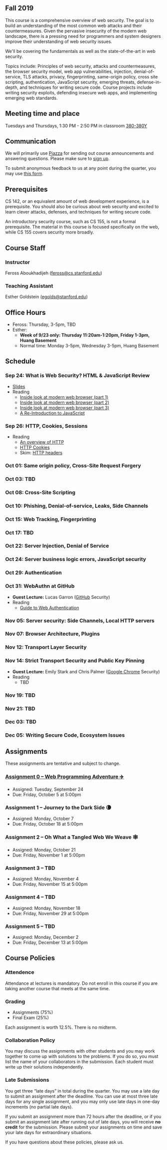 ## Fall 2019

This course is a comprehensive overview of web security. The goal is to build an understanding of the most common web attacks and their countermeasures. Given the pervasive insecurity of the modern web landscape, there is a pressing need for programmers and system designers improve their understanding of web security issues.

We'll be covering the fundamentals as well as the state-of-the-art in web security.

Topics include: Principles of web security, attacks and countermeasures, the browser security model, web app vulnerabilities, injection, denial-of-service, TLS attacks, privacy, fingerprinting, same-origin policy, cross site scripting, authentication, JavaScript security, emerging threats, defense-in-depth, and techniques for writing secure code. Course projects include writing security exploits, defending insecure web apps, and implementing emerging web standards.

## Meeting time and place

Tuesdays and Thursdays, 1:30 PM - 2:50 PM in classroom [380-380Y](https://campus-map.stanford.edu/?srch=380-380Y)

## Communication

We will primarily use [Piazza](https://piazza.com/stanford/fall2019/cs253) for sending out course announcements and answering questions. Please make sure to [sign up](https://piazza.com/stanford/fall2019/cs253).

To submit anonymous feedback to us at any point during the quarter, you may use [this form](https://forms.gle/WqKuxA2m7oycRuTt7).

## Prerequisites

CS 142, or an equivalent amount of web development experience, is a prerequisite. You should also be curious about web security and excited to learn clever attacks, defenses, and techniques for writing secure code.

An introductory security course, such as CS 155, is not a formal prerequisite. The material in this course is focused specifically on the web, while CS 155 covers security more broadly.

## Course Staff

### Instructor

Feross Aboukhadijeh ([feross@cs.stanford.edu](mailto:feross@cs.stanford.edu))

### Teaching Assistant

Esther Goldstein ([egolds@stanford.edu](mailto:egolds@stanford.edu))

## Office Hours

- Feross: Thursday, 3-5pm, TBD
- Esther:
  - **Week of 9/23 only: Thursday 11:20am-1:20pm, Friday 1-3pm, Huang Basement**
  - Normal time: Monday 3-5pm, Wednesday 3-5pm, Huang Basement

## Schedule

### Sep 24: What is Web Security? HTML & JavaScript Review

- [Slides](lectures/Lecture%201.pdf)
- Reading
  - [Inside look at modern web browser (part 1)](https://developers.google.com/web/updates/2018/09/inside-browser-part1)
  - [Inside look at modern web browser (part 2)](https://developers.google.com/web/updates/2018/09/inside-browser-part2)
  - [Inside look at modern web browser (part 3)](https://developers.google.com/web/updates/2018/09/inside-browser-part3)
  - [A Re-Introduction to JavaScript](https://developer.mozilla.org/en-US/docs/Web/JavaScript/A_re-introduction_to_JavaScript)

### Sep 26: HTTP, Cookies, Sessions

- Reading
  - [An overview of HTTP](https://developer.mozilla.org/en-US/docs/Web/HTTP/Overview)
  - [HTTP Cookies](https://developer.mozilla.org/en-US/docs/Web/HTTP/Cookies)
  - Skim: [HTTP headers](https://developer.mozilla.org/en-US/docs/Web/HTTP/Headers)

### Oct 01: Same origin policy, Cross-Site Request Forgery

### Oct 03: TBD


### Oct 08: Cross-Site Scripting

### Oct 10: Phishing, Denial-of-service, Leaks, Side Channels

### Oct 15: Web Tracking, Fingerprinting

### Oct 17: TBD

### Oct 22: Server Injection, Denial of Service

### Oct 24: Server business logic errors, JavaScript security

### Oct 29: Authentication

### Oct 31: WebAuthn at GitHub

- **Guest Lecture:** Lucas Garron ([GitHub](https://github.com) Security)
- Reading
  - [Guide to Web Authentication](https://webauthn.guide/)

### Nov 05: Server security: Side Channels, Local HTTP servers

### Nov 07: Browser Architecture, Plugins

### Nov 12: Transport Layer Security

### Nov 14: Strict Transport Security and Public Key Pinning

- **Guest Lecture:** Emily Stark and Chris Palmer ([Google Chrome](https://www.google.com/chrome/) Security)
- Reading
  - TBD

### Nov 19: TBD

### Nov 21: TBD

### Dec 03: TBD

### Dec 05: Writing Secure Code, Ecosystem Issues

## Assignments

These assignments are tentative and subject to change.

### [Assignment 0 – Web Programming Adventure ✈️](assign0)

- Assigned: Tuesday, September 24
- Due: Friday, October 5 at 5:00pm

### Assignment 1 – Journey to the Dark Side 🌘

- Assigned: Monday, October 7
- Due: Friday, October 18 at 5:00pm

### Assignment 2 – Oh What a Tangled Web We Weave 🕸

- Assigned: Monday, October 21
- Due: Friday, November 1 at 5:00pm

### Assignment 3 – TBD

- Assigned: Monday, November 4
- Due: Friday, November 15 at 5:00pm

### Assignment 4 – TBD

- Assigned: Monday, November 18
- Due: Friday, November 29 at 5:00pm

### Assignment 5 – TBD

- Assigned: Monday, December 2
- Due: Friday, December 13 at 5:00pm

## Course Policies

### Attendence

Attendance at lectures is mandatory. Do not enroll in this course if you are taking another course that meets at the same time.

### Grading

- Assignments (75%)
- Final Exam (25%)

Each assignment is worth 12.5%. There is no midterm.

### Collaboration Policy

You may discuss the assignments with other students and you may work together to come up with solutions to the problems. If you do so, you must list the name of your collaborators in the submission. Each student must write up their solutions independently.

### Late Submissions

You get three “late days” in total during the quarter. You may use a late day to submit an assignment after the deadline. You can use at most three late days for any single assignment, and you may only use late days in one-day increments (no partial late days).

If you submit an assignment more than 72 hours after the deadline, or if you submit an assignment late after running out of late days, you will receive **no credit** for the submission. Please submit your assignments on time and save your late days for extraordinary situations.

If you have questions about these policies, please ask us.
